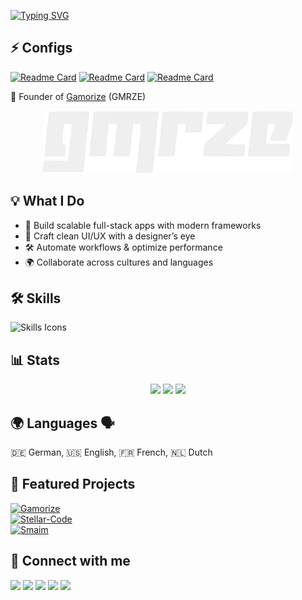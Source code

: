 [![Typing SVG](https://readme-typing-svg.herokuapp.com?font=Fira+Code&size=24&duration=3000&pause=1000&color=00F7FF&center=true&vCenter=true&width=600&lines=Hi!+I'm+TRC-Loop+👋;FullStack+Developer+%26+Designer+🎨;Founder+of+Gamorize+🚀;Always+building+cool+stuff+⚡)](https://git.io/typing-svg)


## ⚡ Configs
[![Readme Card](https://github-readme-stats.vercel.app/api/pin/?username=TRC-Loop&repo=neovim-config&theme=radical)](https://github.com/TRC-Loop/neovim-config)
[![Readme Card](https://github-readme-stats.vercel.app/api/pin/?username=TRC-Loop&repo=yazi-config&theme=radical)](https://github.com/TRC-Loop/yazi-config)
[![Readme Card](https://github-readme-stats.vercel.app/api/pin/?username=TRC-Loop&repo=Theming&theme=radical)](https://github.com/TRC-Loop/Theming)

🚀 Founder of [Gamorize](https://gamorize.com) (GMRZE)

<p align="center">
  <img src="https://github.com/TRC-Loop/TRC-Loop/blob/main/jukJFUu-2-2.webp" alt="Image" width="400" />
</p>


## 💡 What I Do
- 🚀 Build scalable full-stack apps with modern frameworks  
- 🎨 Craft clean UI/UX with a designer’s eye  
- 🛠️ Automate workflows & optimize performance  
- 🌍 Collaborate across cultures and languages  


## 🛠️ Skills
![Skills Icons](https://skillicons.dev/icons?i=bash,dotnet,bootstrap,sqlite,kotlin,flask,qt,cs,css,js,html,php,py,java,go,kotlin,lua,robloxstudio,md,svg&perline=7&theme=dark)


## 📊 Stats
<p align="center">
  <img src="https://github-readme-stats.vercel.app/api?username=TRC-Loop&show_icons=true&theme=radical" height="180"/>
  <img src="https://github-readme-streak-stats.herokuapp.com/?user=TRC-Loop&theme=radical" height="180"/>
  <img src="https://github-readme-stats.vercel.app/api/top-langs/?username=TRC-Loop&layout=compact&theme=radical" height="180"/>
</p>

## 🌍 Languages 🗣️
🇩🇪 German, 🇺🇸 English, 🇫🇷 French, 🇳🇱 Dutch  


## 💼 Featured Projects
[![Gamorize](https://img.shields.io/badge/Gamorize-%F0%9F%9A%80-blue?style=for-the-badge)](https://gamorize.com)  
[![Stellar-Code](https://img.shields.io/badge/Stellar--Code-%E2%9C%A8-purple?style=for-the-badge)](https://github.com/Stellar-Code-Team)  
[![Smaim](https://img.shields.io/badge/Smaim-%F0%9F%90%9D-green?style=for-the-badge)](https://github.com/SmaimPlatform)  


## 📇 Connect with me
<p align="left">
  <a href="mailto:ak@stellar-code.com"><img src="https://img.shields.io/badge/Email-FFFFFF?style=for-the-badge&logo=gmail&logoColor=white&labelColor=000000"></a>
  <a href="https://discord.com/users/trcloop"><img src="https://img.shields.io/badge/Discord-FFFFFF?style=for-the-badge&logo=discord&logoColor=white&labelColor=000000"></a>
  <a href="https://go.gmrze.com"><img src="https://img.shields.io/badge/Website-FFFFFF?style=for-the-badge&logo=About.me&logoColor=white&labelColor=000000"></a>
  <a href="https://instagram.com/arnierderechte"><img src="https://img.shields.io/badge/Instagram-FFFFFF?style=for-the-badge&logo=instagram&logoColor=white&labelColor=000000"></a>
  <a href="https://www.youtube.com/@trcloop"><img src="https://img.shields.io/badge/YouTube-FFFFFF?style=for-the-badge&logo=youtube&logoColor=white&labelColor=000000"></a>
</p>
